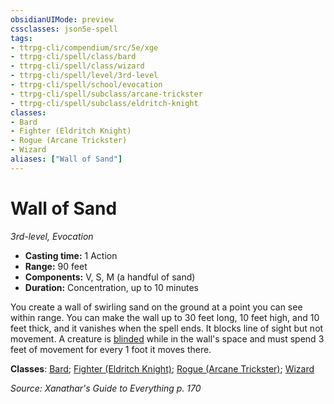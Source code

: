 ```yaml
---
obsidianUIMode: preview
cssclasses: json5e-spell
tags:
- ttrpg-cli/compendium/src/5e/xge
- ttrpg-cli/spell/class/bard
- ttrpg-cli/spell/class/wizard
- ttrpg-cli/spell/level/3rd-level
- ttrpg-cli/spell/school/evocation
- ttrpg-cli/spell/subclass/arcane-trickster
- ttrpg-cli/spell/subclass/eldritch-knight
classes:
- Bard
- Fighter (Eldritch Knight)
- Rogue (Arcane Trickster)
- Wizard
aliases: ["Wall of Sand"]
---
```

# Wall of Sand
*3rd-level, Evocation*  


- **Casting time:** 1 Action
- **Range:** 90 feet
- **Components:** V, S, M (a handful of sand)
- **Duration:** Concentration, up to 10 minutes

You create a wall of swirling sand on the ground at a point you can see within range. You can make the wall up to 30 feet long, 10 feet high, and 10 feet thick, and it vanishes when the spell ends. It blocks line of sight but not movement. A creature is [blinded](3-Mechanics/CLI/rules/conditions.md#Blinded) while in the wall's space and must spend 3 feet of movement for every 1 foot it moves there.

**Classes**: [Bard](3-Mechanics/CLI/lists/list-spells-classes-bard.md); [Fighter (Eldritch Knight)](3-Mechanics/CLI/lists/list-spells-classes-fighter-eldritch-knight.md); [Rogue (Arcane Trickster)](3-Mechanics/CLI/lists/list-spells-classes-rogue-arcane-trickster.md); [Wizard](3-Mechanics/CLI/lists/list-spells-classes-wizard.md)

*Source: Xanathar's Guide to Everything p. 170*